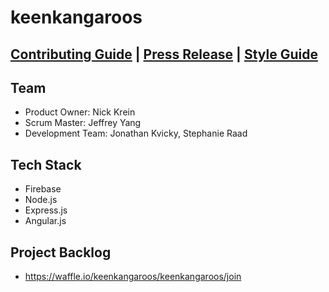 # keenkangaroos

## [Contributing Guide](CONTRIBUTING.md) | [Press Release](PRESS-RELEASE.md) | [Style Guide](STYLEGUIDE.md) ##

## Team
- Product Owner: Nick Krein
- Scrum Master: Jeffrey Yang
- Development Team: Jonathan Kvicky, Stephanie Raad

## Tech Stack
- Firebase
- Node.js
- Express.js
- Angular.js

## Project Backlog
- https://waffle.io/keenkangaroos/keenkangaroos/join

